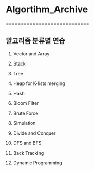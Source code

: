 # Algortihm_Archive
============================

알고리즘 분류별 연습
---------------------

1. Vector and Array

2. Stack

3. Tree

4. Heap for K-lists merging

5. Hash

6. Bloom Filter

7. Brute Force

8. Simulation

9. Divide and Conquer

10. DFS and BFS

11. Back Tracking

12. Dynamic Programming
